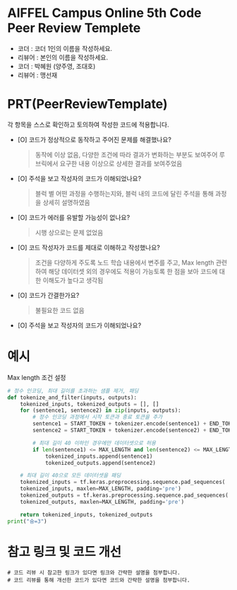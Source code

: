 # AIFFEL Campus Online 5th Code Peer Review Templete
- 코더 : 코더 1인의 이름을 작성하세요.
- 리뷰어 : 본인의 이름을 작성하세요.
- 코더 : 박혜원 (양주영, 조대호)
- 리뷰어 : 맹선재


# PRT(PeerReviewTemplate) 
각 항목을 스스로 확인하고 토의하여 작성한 코드에 적용합니다.

- [O] 코드가 정상적으로 동작하고 주어진 문제를 해결했나요?
  > 동작에 이상 없음, 다양한 조건에 따라 결과가 변화하는 부분도 보여주어 루브릭에서 요구한 내용 이상으로 상세한 결과를 보여주었음
- [O] 주석을 보고 작성자의 코드가 이해되었나요?
  > 블럭 별 어떤 과정을 수행하는지와, 블럭 내의 코드에 달린 주석을 통해 과정을 상세히 설명하였음
- [O] 코드가 에러를 유발할 가능성이 없나요?
  > 시행 상으로는 문제 없었음
- [O] 코드 작성자가 코드를 제대로 이해하고 작성했나요?
  > 조건을 다양하게 주도록 노드 학습 내용에서 변주를 주고, Max length 관련하여 해당 데이터셋 외의 경우에도 적용이 가능토록 한 점을 보아 코드에 대한 이해도가 높다고 생각됨
- [O] 코드가 간결한가요?
  > 불필요한 코드 없음
- [O] 주석을 보고 작성자의 코드가 이해되었나요?

# 예시
Max length 조건 설정
```python
# 정수 인코딩, 최대 길이를 초과하는 샘플 제거, 패딩
def tokenize_and_filter(inputs, outputs):
    tokenized_inputs, tokenized_outputs = [], []
    for (sentence1, sentence2) in zip(inputs, outputs):
        # 정수 인코딩 과정에서 시작 토큰과 종료 토큰을 추가
        sentence1 = START_TOKEN + tokenizer.encode(sentence1) + END_TOKEN
        sentence2 = START_TOKEN + tokenizer.encode(sentence2) + END_TOKEN

        # 최대 길이 40 이하인 경우에만 데이터셋으로 허용
        if len(sentence1) <= MAX_LENGTH and len(sentence2) <= MAX_LENGTH:
            tokenized_inputs.append(sentence1)
            tokenized_outputs.append(sentence2)

    # 최대 길이 40으로 모든 데이터셋을 패딩
    tokenized_inputs = tf.keras.preprocessing.sequence.pad_sequences(
    tokenized_inputs, maxlen=MAX_LENGTH, padding='pre')
    tokenized_outputs = tf.keras.preprocessing.sequence.pad_sequences(
    tokenized_outputs, maxlen=MAX_LENGTH, padding='pre')

    return tokenized_inputs, tokenized_outputs
print("슝=3")
```



# 참고 링크 및 코드 개선
```
# 코드 리뷰 시 참고한 링크가 있다면 링크와 간략한 설명을 첨부합니다.
# 코드 리뷰를 통해 개선한 코드가 있다면 코드와 간략한 설명을 첨부합니다.
```

```python

```

